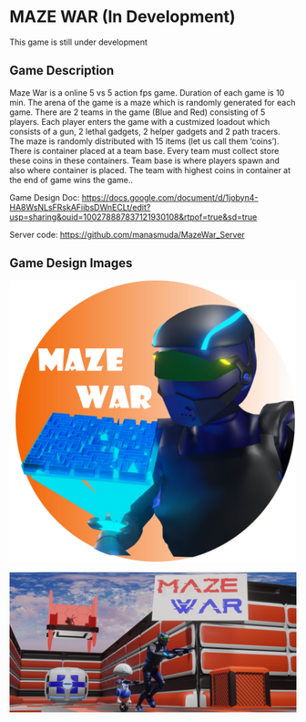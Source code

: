 # MAZE WAR (In Development)

This game is still under development

## Game Description ##

Maze War is a online 5 vs 5 action fps game. Duration of each game is 10 min. The arena of the game is a maze which is randomly generated for each game. There are 2 teams in the game (Blue and Red) consisting of 5 players. Each player enters the game with a custmized loadout which consists of a gun, 2 lethal gadgets, 2 helper gadgets and 2 path tracers. The maze is randomly distributed with 15 items (let us call them ‘coins’). There is container placed at a team base. Every team must collect store these coins in these containers. Team base is where players spawn and also where container is placed. The team with highest coins in container at the end of game wins the game..

Game Design Doc: https://docs.google.com/document/d/1jobyn4-HA8WsNLsFRskAFiibsDWnECLt/edit?usp=sharing&ouid=100278887837121930108&rtpof=true&sd=true

Server code: https://github.com/manasmuda/MazeWar_Server

## Game Design Images ##

![alt text](https://github.com/manasmuda/MazeWar_Dev/blob/master/Images/logo_bg_orange.png?raw=true)

![alt text](https://github.com/manasmuda/MazeWar_Dev/blob/master/Images/mw_graphic_image_2.png?raw=true)